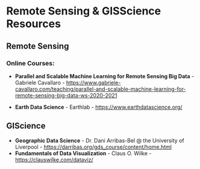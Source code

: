 # Remote Sensing & GISScience Resources

## Remote Sensing
### Online Courses:
- **Parallel and Scalable Machine Learning for Remote Sensing Big Data** - Gabriele Cavallaro - https://www.gabriele-cavallaro.com/teaching/parallel-and-scalable-machine-learning-for-remote-sensing-big-data-ws-2020-2021

- **Earth Data Science** - Earthlab - https://www.earthdatascience.org/

## GIScience
- **Geographic Data Science** - Dr. Dani Arribas-Bel @ the University of Liverpool - https://darribas.org/gds_course/content/home.html
- **Fundamentals of Data Visualization** - Claus O. Wilke - https://clauswilke.com/dataviz/